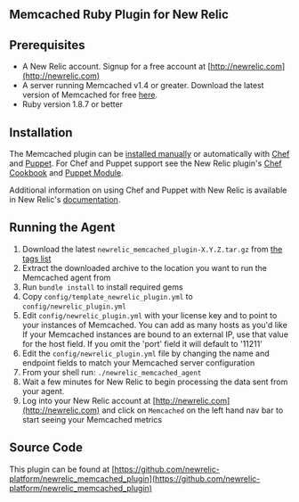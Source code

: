 ## Memcached Ruby Plugin for New Relic

Prerequisites
-------------
- A New Relic account. Signup for a free account at [http://newrelic.com](http://newrelic.com)
- A server running Memcached v1.4 or greater. Download the latest version of Memcached for free [here](https://code.google.com/p/memcached/downloads/list).
- Ruby version 1.8.7 or better

Installation
-------------

The Memcached plugin can be [installed manually](#running-the-agent) or automatically with [Chef](http://www.getchef.com) and [Puppet](http://puppetlabs.com). For Chef and Puppet support see the New Relic plugin's [Chef Cookbook](http://community.opscode.com/cookbooks/newrelic_plugins) and [Puppet Module](https://forge.puppetlabs.com/newrelic/newrelic_plugins).

Additional information on using Chef and Puppet with New Relic is available in New Relic's [documentation](https://docs.newrelic.com/docs/plugins/plugin-installation-with-chef-and-puppet).

Running the Agent
----------------------------------

1. Download the latest `newrelic_memcached_plugin-X.Y.Z.tar.gz` from [the tags list](https://github.com/newrelic-platform/newrelic_memcached_plugin/tags)
1. Extract the downloaded archive to the location you want to run the Memcached agent from
1. Run `bundle install` to install required gems
1. Copy `config/template_newrelic_plugin.yml` to `config/newrelic_plugin.yml`
1. Edit `config/newrelic_plugin.yml` with your license key and to point to your instances of Memcached. You can add as many hosts as you'd like If your Memcached instances are bound to an external IP, use that value for the host field.  If you omit the 'port' field it will default to '11211'
1. Edit the `config/newrelic_plugin.yml` file by changing the name and endpoint fields to match your Memcached server configuration
1. From your shell run: `./newrelic_memcached_agent`
1. Wait a few minutes for New Relic to begin processing the data sent from your agent.
1. Log into your New Relic account at [http://newrelic.com](http://newrelic.com) and click on `Memcached` on the left hand nav bar to start seeing your Memcached metrics

Source Code
-----------

This plugin can be found at [https://github.com/newrelic-platform/newrelic_memcached_plugin](https://github.com/newrelic-platform/newrelic_memcached_plugin)